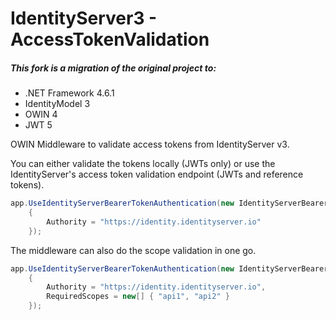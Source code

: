 IdentityServer3 - AccessTokenValidation
====================================================

##### This fork is a migration of the original project to:
- .NET Framework 4.6.1
- IdentityModel 3
- OWIN 4
- JWT 5

OWIN Middleware to validate access tokens from IdentityServer v3.

You can either validate the tokens locally (JWTs only) or use the IdentityServer's access token validation endpoint (JWTs and reference tokens).

```csharp
app.UseIdentityServerBearerTokenAuthentication(new IdentityServerBearerTokenAuthenticationOptions
    {
        Authority = "https://identity.identityserver.io"
    });
```

The middleware can also do the scope validation in one go.

```csharp
app.UseIdentityServerBearerTokenAuthentication(new IdentityServerBearerTokenAuthenticationOptions
    {
        Authority = "https://identity.identityserver.io",
        RequiredScopes = new[] { "api1", "api2" }
    });
```
